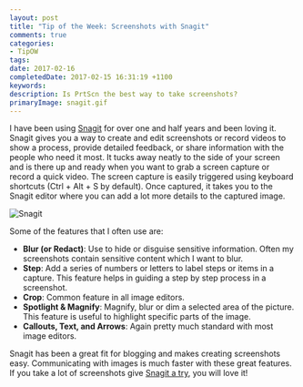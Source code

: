 ```yaml
---
layout: post
title: "Tip of the Week: Screenshots with Snagit"
comments: true
categories: 
- TipOW
tags: 
date: 2017-02-16
completedDate: 2017-02-15 16:31:19 +1100
keywords: 
description: Is PrtScn the best way to take screenshots?
primaryImage: snagit.gif
---
```


I have been using [Snagit](https://www.techsmith.com/screen-capture.html) for over one and half years and been loving it. Snagit gives you a way to create and edit screenshots or record videos to show a process, provide detailed feedback, or share information with the people who need it most. It tucks away neatly to the side of your screen and is there up and ready when you want to grab a screen capture or record a quick video. The screen capture is easily triggered using keyboard shortcuts (Ctrl + Alt + S by default). Once captured, it takes you to the Snagit editor where you can add a lot more details to the captured image. 

<img alt="Snagit" class="center" src="/images/snagit.gif" />

Some of the  features that I often use are:

- **Blur (or Redact)**: Use to hide or disguise sensitive information. Often my screenshots contain sensitive content which I want to blur.
- **Step**: Add a series of numbers or letters to label steps or items in a capture. This feature helps in guiding a step by step process in a screenshot.
- **Crop**: Common feature in all image editors.
- **Spotlight & Magnify**: Magnify, blur or dim a selected area of the picture. This feature is useful to highlight specific parts of the image.
- **Callouts, Text, and Arrows**: Again pretty much standard with most image editors.

Snagit has been a great fit for blogging and makes creating screenshots easy. Communicating with images is much faster with these great features. If you take a lot of screenshots give [Snagit a try](https://www.techsmith.com/download/snagit/), you will love it!
